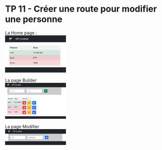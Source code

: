 # TP 11 - Créer une route pour modifier une personne

La Home page :  
<img src="../../img/tp/tp10-3.png" width="200">
  
La page Builder  
<img src="../../img/tp/tp10-1.png" width="200">
  
La page Modifier  
<img src="../../img/tp/tp10-2.png" width="200">

